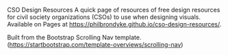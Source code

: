 CSO Design Resources
A quick page of resources of free design resources for civil society organizations (CSOs) to use when designing visuals. Available on Pages at https://philbrondyke.github.io/cso-design-resources/.

Built from the Bootstrap Scrolling Nav template. (https://startbootstrap.com/template-overviews/scrolling-nav)
